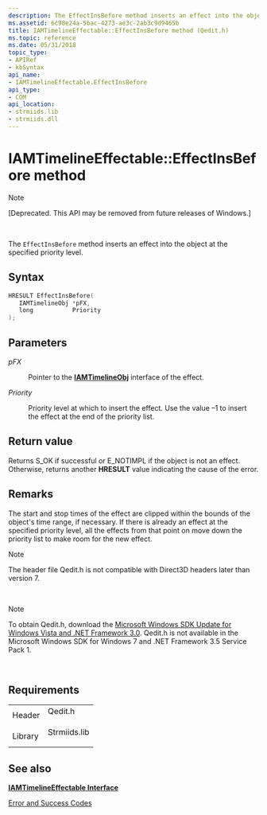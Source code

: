 ```yaml
---
description: The EffectInsBefore method inserts an effect into the object at the specified priority level.
ms.assetid: 6c98e24a-5bac-4273-ae3c-2ab3c9d9465b
title: IAMTimelineEffectable::EffectInsBefore method (Qedit.h)
ms.topic: reference
ms.date: 05/31/2018
topic_type: 
- APIRef
- kbSyntax
api_name: 
- IAMTimelineEffectable.EffectInsBefore
api_type: 
- COM
api_location: 
- strmiids.lib
- strmiids.dll
---
```


# IAMTimelineEffectable::EffectInsBefore method

> [!Note]  
> \[Deprecated. This API may be removed from future releases of Windows.\]

 

The `EffectInsBefore` method inserts an effect into the object at the specified priority level.

## Syntax


```C++
HRESULT EffectInsBefore(
   IAMTimelineObj *pFX,
   long           Priority
);
```



## Parameters

<dl> <dt>

*pFX* 
</dt> <dd>

Pointer to the [**IAMTimelineObj**](iamtimelineobj.md) interface of the effect.

</dd> <dt>

*Priority* 
</dt> <dd>

Priority level at which to insert the effect. Use the value –1 to insert the effect at the end of the priority list.

</dd> </dl>

## Return value

Returns S\_OK if successful or E\_NOTIMPL if the object is not an effect. Otherwise, returns another **HRESULT** value indicating the cause of the error.

## Remarks

The start and stop times of the effect are clipped within the bounds of the object's time range, if necessary. If there is already an effect at the specified priority level, all the effects from that point on move down the priority list to make room for the new effect.

> [!Note]  
> The header file Qedit.h is not compatible with Direct3D headers later than version 7.

 

> [!Note]  
> To obtain Qedit.h, download the [Microsoft Windows SDK Update for Windows Vista and .NET Framework 3.0](https://msdn.microsoft.com/windowsvista/bb980924.aspx). Qedit.h is not available in the Microsoft Windows SDK for Windows 7 and .NET Framework 3.5 Service Pack 1.

 

## Requirements



|                    |                                                                                         |
|--------------------|-----------------------------------------------------------------------------------------|
| Header<br/>  | <dl> <dt>Qedit.h</dt> </dl>      |
| Library<br/> | <dl> <dt>Strmiids.lib</dt> </dl> |



## See also

<dl> <dt>

[**IAMTimelineEffectable Interface**](iamtimelineeffectable.md)
</dt> <dt>

[Error and Success Codes](error-and-success-codes.md)
</dt> </dl>

 

 




